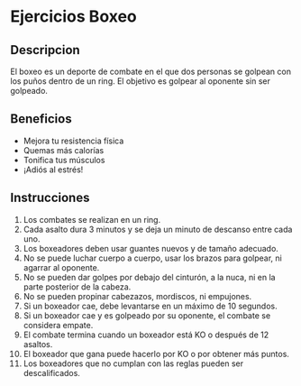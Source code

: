 # Ejercicios Boxeo

## Descripcion
El boxeo es un deporte de combate en el que dos personas se golpean con los puños dentro de un ring. El objetivo es golpear al oponente sin ser golpeado. 

## Beneficios
- Mejora tu resistencia física 
- Quemas más calorías 
- Tonifica tus músculos 
- ¡Adiós al estrés!

## Instrucciones
1. Los combates se realizan en un ring. 
2. Cada asalto dura 3 minutos y se deja un minuto de descanso entre cada uno. 
3. Los boxeadores deben usar guantes nuevos y de tamaño adecuado. 
4. No se puede luchar cuerpo a cuerpo, usar los brazos para golpear, ni agarrar al oponente. 
5. No se pueden dar golpes por debajo del cinturón, a la nuca, ni en la parte posterior de la cabeza. 
6. No se pueden propinar cabezazos, mordiscos, ni empujones. 
7. Si un boxeador cae, debe levantarse en un máximo de 10 segundos. 
8. Si un boxeador cae y es golpeado por su oponente, el combate se considera empate. 
9. El combate termina cuando un boxeador está KO o después de 12 asaltos. 
10. El boxeador que gana puede hacerlo por KO o por obtener más puntos. 
11. Los boxeadores que no cumplan con las reglas pueden ser descalificados. 
